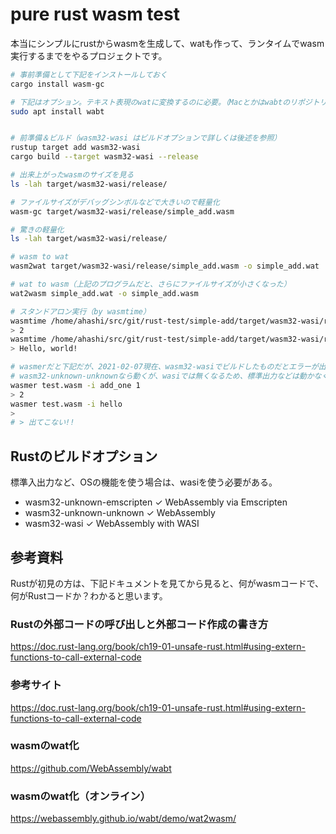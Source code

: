 # pure rust wasm test

本当にシンプルにrustからwasmを生成して、watも作って、ランタイムでwasm実行するまでをやるプロジェクトです。

```bash
# 事前準備として下記をインストールしておく
cargo install wasm-gc

# 下記はオプション。テキスト表現のwatに変換するのに必要。（Macとかはwabtのリポジトリを見てやるのがよい。）
sudo apt install wabt
```

```bash

# 前準備＆ビルド（wasm32-wasi はビルドオプションで詳しくは後述を参照）
rustup target add wasm32-wasi
cargo build --target wasm32-wasi --release

# 出来上がったwasmのサイズを見る
ls -lah target/wasm32-wasi/release/

# ファイルサイズがデバッグシンボルなどで大きいので軽量化
wasm-gc target/wasm32-wasi/release/simple_add.wasm

# 驚きの軽量化
ls -lah target/wasm32-wasi/release/

# wasm to wat
wasm2wat target/wasm32-wasi/release/simple_add.wasm -o simple_add.wat

# wat to wasm（上記のプログラムだと、さらにファイルサイズが小さくなった）
wat2wasm simple_add.wat -o simple_add.wasm

# スタンドアロン実行（by wasmtime）
wasmtime /home/ahashi/src/git/rust-test/simple-add/target/wasm32-wasi/release/simple_add.wasm --invoke add_one 1
> 2
wasmtime /home/ahashi/src/git/rust-test/simple-add/target/wasm32-wasi/release/simple_add.wasm --invoke hello
> Hello, world!

# wasmerだと下記だが、2021-02-07現在、wasm32-wasiでビルドしたものだとエラーが出てしまい動かない。
# wasm32-unknown-unknownなら動くが、wasiでは無くなるため、標準出力などは動かなくなる。。。
wasmer test.wasm -i add_one 1
> 2
wasmer test.wasm -i hello
>
# > 出てこない!!

```

## Rustのビルドオプション

標準入出力など、OSの機能を使う場合は、wasiを使う必要がある。

* wasm32-unknown-emscripten	✓	WebAssembly via Emscripten
* wasm32-unknown-unknown	✓	WebAssembly
* wasm32-wasi	✓	WebAssembly with WASI

## 参考資料

Rustが初見の方は、下記ドキュメントを見てから見ると、何がwasmコードで、何がRustコードか？わかると思います。

### Rustの外部コードの呼び出しと外部コード作成の書き方
https://doc.rust-lang.org/book/ch19-01-unsafe-rust.html#using-extern-functions-to-call-external-code

### 参考サイト
https://doc.rust-lang.org/book/ch19-01-unsafe-rust.html#using-extern-functions-to-call-external-code

### wasmのwat化
https://github.com/WebAssembly/wabt

### wasmのwat化（オンライン）
https://webassembly.github.io/wabt/demo/wat2wasm/
